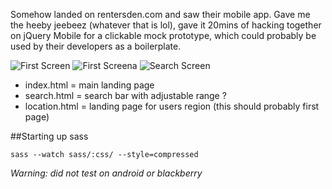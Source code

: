 Somehow landed on rentersden.com and saw their mobile app. Gave me the heeby jeebeez (whatever that is lol), gave it 20mins of hacking together on jQuery Mobile for a clickable mock prototype, which could probably be used by their developers as a boilerplate.

![First Screen](http://a.yfrog.com/img616/6084/4el.png)
![First Screena](http://a.yfrog.com/img614/7082/an4.png)
![Search Screen](http://a.yfrog.com/img619/3643/8zw.png)


* index.html = main landing page
* search.html = search bar with adjustable range ?
* location.html = landing page for users region (this should probably first page)


##Starting up sass

<code>sass --watch sass/:css/ --style=compressed</code>

*Warning: did not test on android or blackberry*